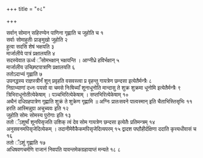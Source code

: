 +++
title = "०८"

+++
 

सर्वान् सोमान् सहिरण्येन पाणिना गृह्णाति च जुहोति च १  
सर्वाः सोमाहुतीः
प्राङ्मुखो जुहोति २  
हुत्वा सदसि शेषं भक्षयति ३  
मार्जालीये पात्रं
प्रक्षालयति ४  
सदस्येवात ऊर्ध्व ँसोमभक्षान् भक्षयन्ति ।
आग्नीध्रे हविर्भक्षान् ५  
मार्जालीय उच्छिष्टपात्राणि
प्रक्षालयति ६  
ततोऽदाभ्यं गृह्णाति ७  
उपनद्धस्य
राज्ञस्त्रीनँ शून् प्रवृहति वसवस्त्वा प्र
वृहन्तु गायत्रेण छन्दसा इत्येतैर्मन्त्रैः ८  
निग्राभ्याणां
दध्नः पयसो वा चमसे निःषिच्याँ शूनाधूनोति मान्दासु ते शुक्र
शुक्रमा धूनोमि इत्येतैर्मन्त्रैः ९  
त्रिभिराधूनोतीत्येकेषाम् ।
पञ्चभिरित्येकेषाम् । सप्तभिरित्येकेषाम् १०  
अथैनं दधिग्रहपात्रेण
गृह्णाति शुक्रं ते शुक्रेण गृह्णामि ॥ अग्निः प्रातःसवने
पात्वस्मान् इति चैताभिस्तिसृभिः ११  
हरति
आस्मिन्नुग्रा अचुच्यवः इति १२  
जुहोति सोमः सोमस्य
पुरोगाः इति १३  
ततो ँऽशुष्वँ शूनपिसृजति उशिक् त्वं देव सोम
गायत्रेण छन्दसा इत्येतैः प्रतिमन्त्रम् १४
अनुसवनमपिसृजेदित्येकम् ।
तदानीमेवैकैकमपिसृजेदित्यपरम् १५
द्वादश पष्ठौहीर्दक्षिणा ददाति कृत्त्यधीवासं च १६  
ततो ँऽशुं
गृह्णाति १७  
अधिषवणचर्मणि राजानं निवपति यावन्तमेकग्रहायाप्तं मन्यते १८
८

